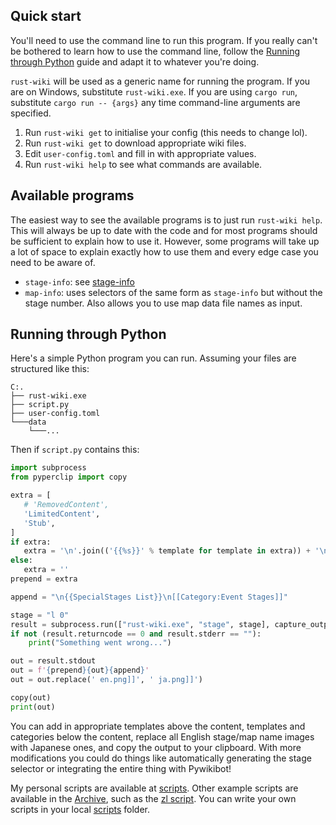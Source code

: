 ## Quick start
You'll need to use the command line to run this program. If you really can't be bothered to learn how to use the command line, follow the [Running through Python](#running-through-python) guide and adapt it to whatever you're doing.

`rust-wiki` will be used as a generic name for running the program. If you are on Windows, substitute `rust-wiki.exe`. If you are using `cargo run`, substitute `cargo run -- {args}` any time command-line arguments are specified.

1. Run `rust-wiki get` to initialise your config (this needs to change lol).
2. Run `rust-wiki get` to download appropriate wiki files.
3. Edit `user-config.toml` and fill in with appropriate values.
4. Run `rust-wiki help` to see what commands are available.

## Available programs

The easiest way to see the available programs is to just run `rust-wiki help`. This will always be up to date with the code and for most programs should be sufficient to explain how to use it. However, some programs will take up a lot of space to explain exactly how to use them and every edge case you need to be aware of.

- `stage-info`: see [stage-info](./stage-info.md)
- `map-info`: uses selectors of the same form as `stage-info` but without the stage number. Also allows you to use map data file names as input.

## Running through Python
Here's a simple Python program you can run. Assuming your files are structured like this:

```
C:.
├── rust-wiki.exe
├── script.py
├── user-config.toml
└───data
    └───...
```

Then if `script.py` contains this:

```Python
import subprocess
from pyperclip import copy

extra = [
   # 'RemovedContent',
   'LimitedContent',
   'Stub',
]
if extra:
   extra = '\n'.join(('{{%s}}' % template for template in extra)) + '\n'
else:
   extra = ''
prepend = extra

append = "\n{{SpecialStages List}}\n[[Category:Event Stages]]"

stage = "l 0"
result = subprocess.run(["rust-wiki.exe", "stage", stage], capture_output=True, text=True)
if not (result.returncode == 0 and result.stderr == ""):
    print("Something went wrong...")

out = result.stdout
out = f'{prepend}{out}{append}'
out = out.replace(' en.png]]', ' ja.png]]')

copy(out)
print(out)
```

You can add in appropriate templates above the content, templates and categories below the content, replace all English stage/map name images with Japanese ones, and copy the output to your clipboard. With more modifications you could do things like automatically generating the stage selector or integrating the entire thing with Pywikibot!

My personal scripts are available at [scripts](https://battlecats.miraheze.org/wiki/User:TheWWRNerdGuy/scripts). Other example scripts are available in the [Archive](https://battlecats.miraheze.org/wiki/User:TheWWRNerdGuy/Archive?action=history), such as the [zl script](https://battlecats.miraheze.org/wiki/User:TheWWRNerdGuy/Archive?oldid=152115). You can write your own scripts in your local [scripts](../scripts) folder.
